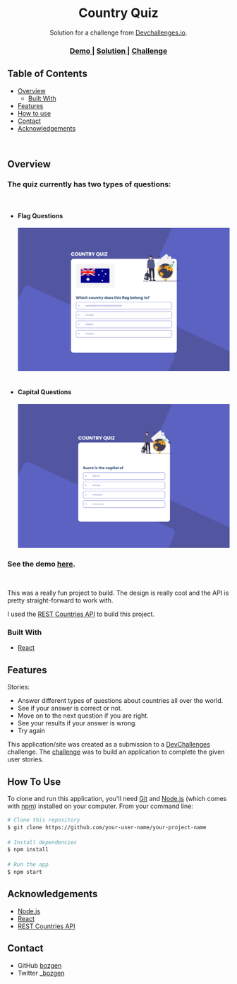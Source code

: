 <!-- Please update value in the {}  -->

<h1 align="center">Country Quiz</h1>

<div align="center">
   Solution for a challenge from  <a href="http://devchallenges.io" target="_blank">Devchallenges.io</a>.
</div>

<div align="center">
  <h3>
    <a href="https://bozgen.github.io/devChallenges/country-quiz">
      Demo
    </a>
    <span> | </span>
    <a href="https://github.com/bozgen/devChallenges/tree/main/country-quiz">
      Solution
    </a>
    <span> | </span>
    <a href="https://devchallenges.io/challenges/Bu3G2irnaXmfwQ8sZkw8">
      Challenge
    </a>
  </h3>
</div>

<!-- TABLE OF CONTENTS -->

## Table of Contents

- [Overview](#overview)
  - [Built With](#built-with)
- [Features](#features)
- [How to use](#how-to-use)
- [Contact](#contact)
- [Acknowledgements](#acknowledgements)



<!-- OVERVIEW -->
<br>

## Overview

### The quiz currently has two types of questions:

<br>

- #### Flag Questions

  ![screenshot](./src/images/screenshot-flag.png)
  <br><br>
- #### Capital Questions

  ![screenshot](./src/images/screenshot-capital.png)


### See the demo [here](https://bozgen.github.io/devChallenges/country-quiz).

<br>

  This was a really fun project to build. The design is really cool and the API is pretty straight-forward to work with.
  
  I used the [REST Countries API](https://restcountries.com/) to build this project. 


### Built With

<!-- This section should list any major frameworks that you built your project using. Here are a few examples.-->
- [React](https://reactjs.org/)

## Features

<!-- List the features of your application or follow the template. Don't share the figma file here :) -->
Stories:

- Answer different types of questions about countries all over the world.
- See if your answer is correct or not.
- Move on to the next question if you are right.
- See your results if your answer is wrong.
- Try again



This application/site was created as a submission to a [DevChallenges](https://devchallenges.io/challenges) challenge. The [challenge](https://devchallenges.io/challenges/Bu3G2irnaXmfwQ8sZkw8) was to build an application to complete the given user stories.


## How To Use

<!-- Example: -->

To clone and run this application, you'll need [Git](https://git-scm.com) and [Node.js](https://nodejs.org/en/download/) (which comes with [npm](http://npmjs.com)) installed on your computer. From your command line:

```bash
# Clone this repository
$ git clone https://github.com/your-user-name/your-project-name

# Install dependencies
$ npm install

# Run the app
$ npm start
```

## Acknowledgements

<!-- This section should list any articles or add-ons/plugins that helps you to complete the project. This is optional but it will help you in the future. For example: -->

- [Node.js](https://nodejs.org/)
- [React](https://reactjs.org/)
- [REST Countries API](https://restcountries.com)

## Contact

- GitHub [bozgen](https://github.com/bozgen)
- Twitter [_bozgen](https://twitter.com/_bozgen)
